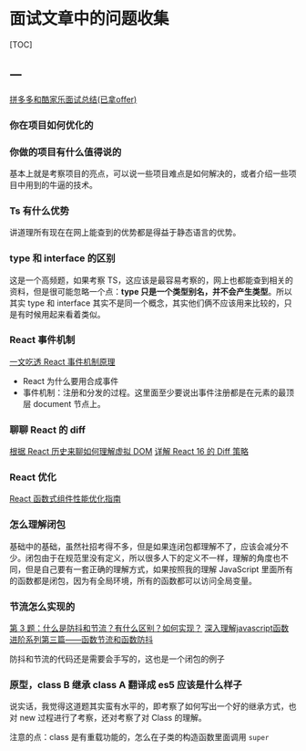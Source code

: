 # 面试文章中的问题收集

[TOC]

## 一

[拼多多和酷家乐面试总结(已拿offer)](https://mp.weixin.qq.com/s/EG5HCgz_M1S2Xbky0lgDxg)

### 你在项目如何优化的

### 你做的项目有什么值得说的

基本上就是考察项目的亮点，可以说一些项目难点是如何解决的，或者介绍一些项目中用到的牛逼的技术。

### Ts 有什么优势

讲道理所有现在在网上能查到的优势都是得益于静态语言的优势。

### type 和 interface 的区别

这是一个高频题，如果考察 TS，这应该是最容易考察的，网上也都能查到相关的资料，但是很可能忽略一个点：**type 只是一个类型别名，并不会产生类型**。所以其实 type 和 interface 其实不是同一个概念，其实他们俩不应该用来比较的，只是有时候用起来看着类似。

### React 事件机制

[一文吃透 React 事件机制原理](https://toutiao.io/posts/28of14w/preview)

- React 为什么要用合成事件
- 事件机制：注册和分发的过程。这里面至少要说出事件注册都是在元素的最顶层 document 节点上。

### 聊聊 React 的 diff

[根据 React 历史来聊如何理解虚拟 DOM](http://www.taoweng.site/index.php/archives/293/)
[详解 React 16 的 Diff 策略](https://mp.weixin.qq.com/s?__biz=MzI1ODk2Mjk0Nw==&mid=2247484536&idx=1&sn=94777b8c1aab80dffe1fc224bec02c72&scene=21#wechat_redirect)

### React 优化

[React 函数式组件性能优化指南](https://mp.weixin.qq.com/s?__biz=MzI1ODk2Mjk0Nw==&mid=2247484774&idx=1&sn=9dc58e54a28755504d58bef49a78f3b4&scene=21#wechat_redirect)

### 怎么理解闭包

基础中的基础，虽然社招考得不多，但是如果连闭包都理解不了，应该会减分不少。闭包由于在规范里没有定义，所以很多人下的定义不一样，理解的角度也不同，但是自己要有一套正确的理解方式，如果按照我的理解 JavaScript 里面所有的函数都是闭包，因为有全局环境，所有的函数都可以访问全局变量。

### 节流怎么实现的

[第 3 题：什么是防抖和节流？有什么区别？如何实现？](https://github.com/Advanced-Frontend/Daily-Interview-Question/issues/5)
[深入理解javascript函数进阶系列第三篇——函数节流和函数防抖](https://xiaohuochai.site/JS/ECMA/types/debounceAndThrottle.html)

防抖和节流的代码还是需要会手写的，这也是一个闭包的例子

### 原型，class B 继承 class A 翻译成 es5 应该是什么样子

说实话，我觉得这道题其实蛮有水平的，即考察了如何写出一个好的继承方式，也对 new 过程进行了考察，还对考察了对 Class 的理解。

注意的点：class 是有重载功能的，怎么在子类的构造函数里面调用 `super`

###
